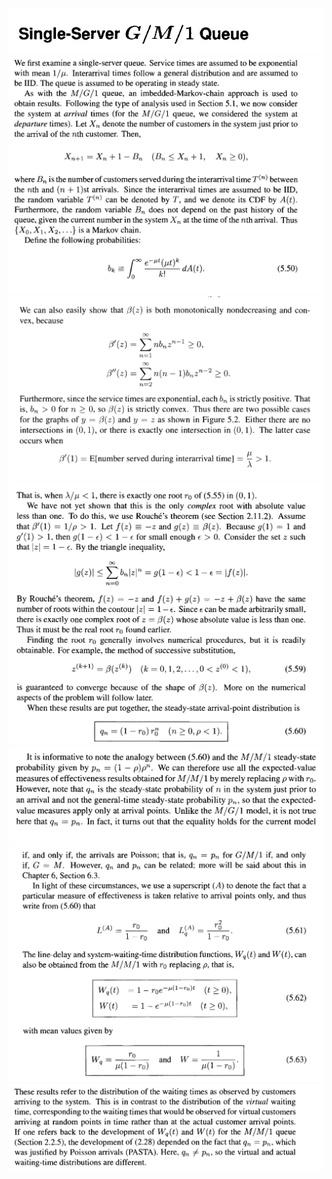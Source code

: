<img src="images/GM1-0.png"/>
<img src="images/GM1-1.png"/>
<img src="images/GM1-2.png"/>
<img src="images/GM1-3.png"/>
<img src="images/GM1-4.png"/>
<img src="images/GM1-5.png"/>
<img src="images/GM1-6.png"/>
